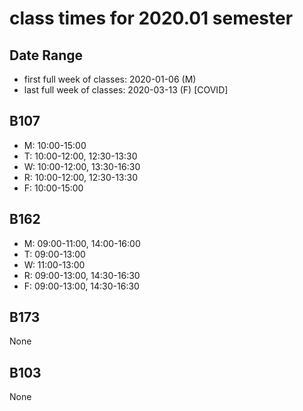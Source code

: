 # class times for 2020.01 semester

## Date Range

- first full week of classes: 2020-01-06 (M)
- last full week of classes: 2020-03-13 (F) [COVID]

## B107

- M: 10:00-15:00
- T: 10:00-12:00, 12:30-13:30
- W: 10:00-12:00, 13:30-16:30
- R: 10:00-12:00, 12:30-13:30
- F: 10:00-15:00

## B162

- M: 09:00-11:00, 14:00-16:00
- T: 09:00-13:00
- W: 11:00-13:00
- R: 09:00-13:00, 14:30-16:30
- F: 09:00-13:00, 14:30-16:30

## B173

None

## B103

None